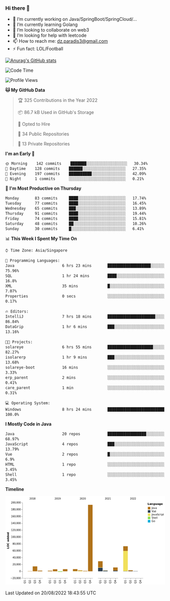 ### Hi there 👋

- 🔭 I’m currently working on Java/SpringBoot/SpringCloud/...
- 🌱 I’m currently learning Golang
- 👯 I’m looking to collaborate on web3
- 🤔 I’m looking for help with leetcode
- 📫 How to reach me: dz.paradis3@gmail.com
- ⚡ Fun fact: LOL/Football

[![Anurag's GitHub stats](https://github-readme-stats.vercel.app/api?username=xiumu2017&show_icons=true&theme=radical)](https://github.com/anuraghazra/github-readme-stats)

<!--
**xiumu2017/xiumu2017** is a ✨ _special_ ✨ repository because its `README.md` (this file) appears on your GitHub profile.

Here are some ideas to get you started:

- 🔭 I’m currently working on ...
- 🌱 I’m currently learning ...
- 👯 I’m looking to collaborate on ...
- 🤔 I’m looking for help with ...
- 💬 Ask me about ...
- 📫 How to reach me: ...
- 😄 Pronouns: ...
- ⚡ Fun fact: ...
-->

<!--START_SECTION:waka-->
![Code Time](http://img.shields.io/badge/Code%20Time-749%20hrs%2014%20mins-blue)

![Profile Views](http://img.shields.io/badge/Profile%20Views-0-blue)

**🐱 My GitHub Data** 

> 🏆 325 Contributions in the Year 2022
 > 
> 📦 86.7 kB Used in GitHub's Storage 
 > 
> 💼 Opted to Hire
 > 
> 📜 34 Public Repositories 
 > 
> 🔑 13 Private Repositories  
 > 
**I'm an Early 🐤** 

```text
🌞 Morning    142 commits    ███████░░░░░░░░░░░░░░░░░░   30.34% 
🌆 Daytime    128 commits    ██████░░░░░░░░░░░░░░░░░░░   27.35% 
🌃 Evening    197 commits    ██████████░░░░░░░░░░░░░░░   42.09% 
🌙 Night      1 commits      ░░░░░░░░░░░░░░░░░░░░░░░░░   0.21%

```
📅 **I'm Most Productive on Thursday** 

```text
Monday       83 commits     ████░░░░░░░░░░░░░░░░░░░░░   17.74% 
Tuesday      77 commits     ████░░░░░░░░░░░░░░░░░░░░░   16.45% 
Wednesday    65 commits     ███░░░░░░░░░░░░░░░░░░░░░░   13.89% 
Thursday     91 commits     ████░░░░░░░░░░░░░░░░░░░░░   19.44% 
Friday       74 commits     ████░░░░░░░░░░░░░░░░░░░░░   15.81% 
Saturday     48 commits     ██░░░░░░░░░░░░░░░░░░░░░░░   10.26% 
Sunday       30 commits     █░░░░░░░░░░░░░░░░░░░░░░░░   6.41%

```


📊 **This Week I Spent My Time On** 

```text
⌚︎ Time Zone: Asia/Singapore

💬 Programming Languages: 
Java                     6 hrs 23 mins       ███████████████████░░░░░░   75.96% 
SQL                      1 hr 24 mins        ████░░░░░░░░░░░░░░░░░░░░░   16.8% 
XML                      35 mins             █░░░░░░░░░░░░░░░░░░░░░░░░   7.07% 
Properties               0 secs              ░░░░░░░░░░░░░░░░░░░░░░░░░   0.17%

🔥 Editors: 
IntelliJ                 7 hrs 18 mins       █████████████████████░░░░   86.84% 
DataGrip                 1 hr 6 mins         ███░░░░░░░░░░░░░░░░░░░░░░   13.16%

🐱‍💻 Projects: 
solareye                 6 hrs 55 mins       ████████████████████░░░░░   82.27% 
isolarerp                1 hr 9 mins         ███░░░░░░░░░░░░░░░░░░░░░░   13.68% 
solareye-boot            16 mins             ░░░░░░░░░░░░░░░░░░░░░░░░░   3.33% 
erp_parent               2 mins              ░░░░░░░░░░░░░░░░░░░░░░░░░   0.41% 
care_parent              1 min               ░░░░░░░░░░░░░░░░░░░░░░░░░   0.31%

💻 Operating System: 
Windows                  8 hrs 24 mins       █████████████████████████   100.0%

```

**I Mostly Code in Java** 

```text
Java                     20 repos            █████████████████░░░░░░░░   68.97% 
JavaScript               4 repos             ███░░░░░░░░░░░░░░░░░░░░░░   13.79% 
Vue                      2 repos             █░░░░░░░░░░░░░░░░░░░░░░░░   6.9% 
HTML                     1 repo              ░░░░░░░░░░░░░░░░░░░░░░░░░   3.45% 
Shell                    1 repo              ░░░░░░░░░░░░░░░░░░░░░░░░░   3.45%

```


**Timeline**

![Chart not found](https://raw.githubusercontent.com/xiumu2017/xiumu2017/main/charts/bar_graph.png) 


 Last Updated on 20/08/2022 18:43:55 UTC
<!--END_SECTION:waka-->

